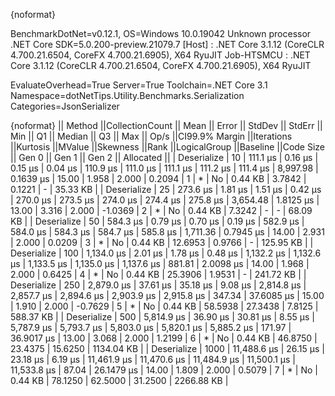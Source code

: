 {noformat}

BenchmarkDotNet=v0.12.1, OS=Windows 10.0.19042
Unknown processor
.NET Core SDK=5.0.200-preview.21079.7
  [Host]     : .NET Core 3.1.12 (CoreCLR 4.700.21.6504, CoreFX 4.700.21.6905), X64 RyuJIT
  Job-HTSMCU : .NET Core 3.1.12 (CoreCLR 4.700.21.6504, CoreFX 4.700.21.6905), X64 RyuJIT

EvaluateOverhead=True  Server=True  Toolchain=.NET Core 3.1  
Namespace=dotNetTips.Utility.Benchmarks.Serialization  Categories=JsonSerializer  

{noformat}
||     Method ||CollectionCount ||       Mean ||   Error ||  StdDev || StdErr ||        Min ||         Q1 ||     Median ||         Q3 ||        Max ||    Op/s ||CI99.9% Margin ||Iterations ||Kurtosis ||MValue ||Skewness ||Rank ||LogicalGroup ||Baseline ||Code Size ||  Gen 0 ||  Gen 1 ||  Gen 2 || Allocated ||
| Deserialize |              10 |    111.1 μs |  0.16 μs |  0.15 μs | 0.04 μs |    110.9 μs |    111.0 μs |    111.1 μs |    111.2 μs |    111.4 μs | 8,997.98 |      0.1639 μs |      15.00 |    1.958 |  2.000 |   0.2094 |    1 |            * |       No |   0.44 KB |  3.7842 |  0.1221 |       - |   35.33 KB |
| Deserialize |              25 |    273.6 μs |  1.81 μs |  1.51 μs | 0.42 μs |    270.0 μs |    273.5 μs |    274.0 μs |    274.4 μs |    275.8 μs | 3,654.48 |      1.8125 μs |      13.00 |    3.316 |  2.000 |  -1.0369 |    2 |            * |       No |   0.44 KB |  7.3242 |       - |       - |   68.09 KB |
| Deserialize |              50 |    584.3 μs |  0.79 μs |  0.70 μs | 0.19 μs |    582.9 μs |    584.0 μs |    584.3 μs |    584.7 μs |    585.8 μs | 1,711.36 |      0.7945 μs |      14.00 |    2.931 |  2.000 |   0.0209 |    3 |            * |       No |   0.44 KB | 12.6953 |  0.9766 |       - |  125.95 KB |
| Deserialize |             100 |  1,134.0 μs |  2.01 μs |  1.78 μs | 0.48 μs |  1,132.2 μs |  1,132.6 μs |  1,133.5 μs |  1,135.0 μs |  1,137.6 μs |   881.81 |      2.0098 μs |      14.00 |    1.968 |  2.000 |   0.6425 |    4 |            * |       No |   0.44 KB | 25.3906 |  1.9531 |       - |  241.72 KB |
| Deserialize |             250 |  2,879.0 μs | 37.61 μs | 35.18 μs | 9.08 μs |  2,814.8 μs |  2,857.7 μs |  2,894.6 μs |  2,903.9 μs |  2,915.8 μs |   347.34 |     37.6085 μs |      15.00 |    1.910 |  2.000 |  -0.7629 |    5 |            * |       No |   0.44 KB | 58.5938 | 27.3438 |  7.8125 |  588.37 KB |
| Deserialize |             500 |  5,814.9 μs | 36.90 μs | 30.81 μs | 8.55 μs |  5,787.9 μs |  5,793.7 μs |  5,803.0 μs |  5,820.1 μs |  5,885.2 μs |   171.97 |     36.9017 μs |      13.00 |    3.068 |  2.000 |   1.2199 |    6 |            * |       No |   0.44 KB | 46.8750 | 23.4375 | 15.6250 | 1134.04 KB |
| Deserialize |            1000 | 11,488.6 μs | 26.15 μs | 23.18 μs | 6.19 μs | 11,461.9 μs | 11,470.6 μs | 11,484.9 μs | 11,500.1 μs | 11,533.8 μs |    87.04 |     26.1479 μs |      14.00 |    1.809 |  2.000 |   0.5079 |    7 |            * |       No |   0.44 KB | 78.1250 | 62.5000 | 31.2500 | 2266.88 KB |

